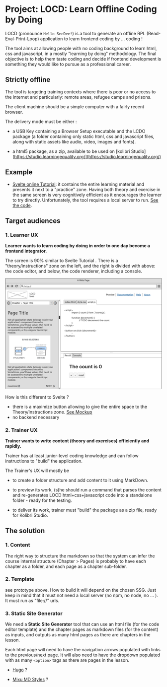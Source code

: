 # Project: LOCD: Learn Offline Coding  by Doing

LOCD (pronounce `Hello SeeDee!`) is a tool to generate an offline RPL (Read-Eval-Print-Loop) application to learn frontend coding by ... coding !

The tool aims at allowing people with no coding background to learn html, css and javascript, in a mostly "learning by doing" methodology. The final objective is to help them taste coding and decide if frontend development is something they would like to pursue as a professional career.

## Strictly offline

 The tool is targeting training contexts where there is poor or no access to the internet and particularly: remote areas, refugee camps and prisons. 

The client machine should be a simple computer with a fairly recent browser.

The delivery mode must be either :

- a  USB Key containing a Browser Setup executable and the LCDO package (a folder containing only static html, css and javascript files, along with static assets like audio, video, images and fonts).

- a html5 package, as a zip, available to be used on [kolibri Studio](https://studio.learningequality.org/](https://studio.learningequality.org/)

## Example

- [Svelte online Tutorial](https://svelte.dev/tutorial/): it contains the entire learning material and presents it next to a "practice" zone. Having both theory and exercise in the same screen is very cognitively efficient as it encourages the learner to try directly. Unfortunately, the tool requires a local server to run. [See the code](https://github.com/sveltejs/svelte/tree/master/site).

## Target audiences

### 1. Learner UX

**Learner wants to learn coding by doing in order to one day become a frontend integrator.**

The screen is 90% similar to Svelte Tutorial . There is a "theory/instructions" zone on the left, and the right is divided with above: the code editor, and below, the code renderer, including a console.

![Mockup of Learner's interface](./study/ux/Learner-ux.png)

How is this different to Svelte ?

- there is a maximize button allowing to give the entire space to the Theory/Instructions zone. [See Mockup](./study/ux/LOCD-LUX.pdf)
- no backend necessary

### 2. Trainer UX

**Trainer wants to write content (theory and exercises) efficiently and rapidly.**

Trainer has at least junior-level coding knowledge and can follow instructions to "build" the application.

The Trainer's UX will mostly be 

- to create a folder structure and add content to it using MarkDown. 

- to preview its work, (s)he should run a command that parses the content and re-generates LOCD html+css+javascript code into a standalone folder - ready for the testing.

- to deliver its work, trainer must "build" the package as a zip file, ready for Kolibri Studio.

## The solution

### 1. Content

The right way to structure the markdown so that the system can infer the course internal structure (Chapter > Pages) is probably to have each chapter as a folder, and each page as a chapter sub-folder.

### 2. Template

see prototype above. How to build it will depend on the chosen SSG. Just keep in mind that it must not need a local server (no npm, no node, no ... ). It must run as "file://" urls.

### 3. Static Site Generator

We need a **Static Site Generator** tool that can use an html file (for the code editor template) and the chapter pages as markdown files (for the content) as inputs, and outputs as many html pages as there are chapters in the lesson.

Each html page will need to have the navigation arrows populated with links to the previous/next page. It will also need to have the dropdown populated with as many `<option>` tags as there are pages in the lesson.

- [Hugo](https://gohugo.io/) ?

- [Mixu MD Styles](https://github.com/mixu/markdown-styles) ?
